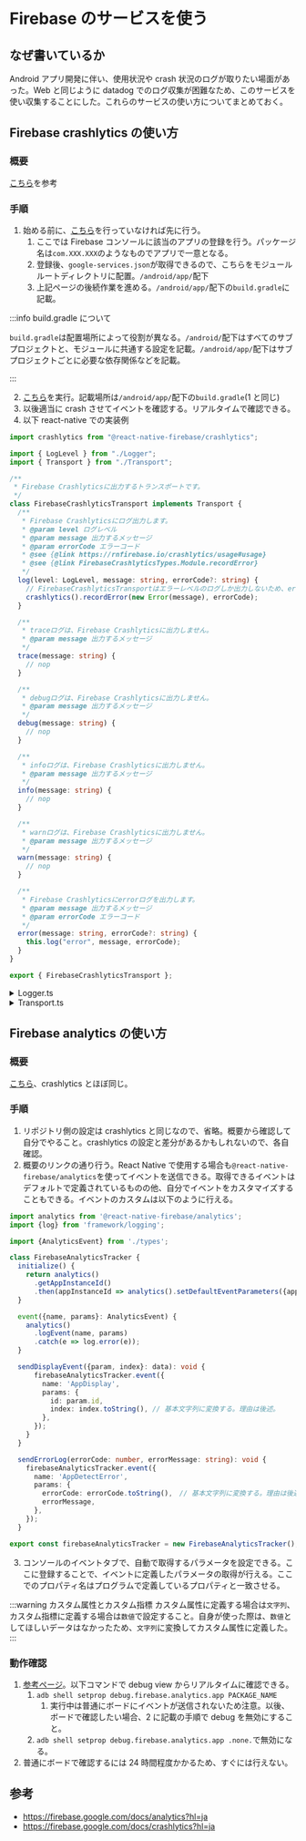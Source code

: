 # Firebase のサービスを使う

## なぜ書いているか

Android アプリ開発に伴い、使用状況や crash 状況のログが取りたい場面があった。Web と同じように datadog でのログ収集が困難なため、このサービスを使い収集することにした。これらのサービスの使い方についてまとめておく。

## Firebase crashlytics の使い方

### 概要

[こちら](https://firebase.google.com/docs/crashlytics/get-started?hl=ja&_gl=1*5itz63*_up*MQ..*_ga*MTQyODQwMDA3LjE3MzkyMzM0Mjg.*_ga_CW55HF8NVT*MTczOTIzMzQyOC4xLjAuMTczOTIzMzQyOC4wLjAuMA..&platform=android)を参考

### 手順

1. 始める前に、[こちら](https://firebase.google.com/docs/android/setup?hl=ja&_gl=1*7k1d34*_up*MQ..*_ga*MTQyODQwMDA3LjE3MzkyMzM0Mjg.*_ga_CW55HF8NVT*MTczOTIzMzQyOC4xLjAuMTczOTIzMzQyOC4wLjAuMA..)を行っていなければ先に行う。
   1. ここでは Firebase コンソールに該当のアプリの登録を行う。パッケージ名は`com.XXX.XXX`のようなものでアプリで一意となる。
   2. 登録後、`google-services.json`が取得できるので、こちらをモジュールルートディレクトリに配置。`/android/app/`配下
   3. 上記ページの後続作業を進める。`/android/app/`配下の`build.gradle`に記載。

:::info build.gradle について

`build.gradle`は配置場所によって役割が異なる。`/android/`配下はすべてのサブプロジェクトと、モジュールに共通する設定を記載。`/android/app/`配下はサブプロジェクトごとに必要な依存関係などを記載。

:::

2. [こちら](https://firebase.google.com/docs/crashlytics/get-started?hl=ja&_gl=1*5itz63*_up*MQ..*_ga*MTQyODQwMDA3LjE3MzkyMzM0Mjg.*_ga_CW55HF8NVT*MTczOTIzMzQyOC4xLjAuMTczOTIzMzQyOC4wLjAuMA..&platform=android)を実行。記載場所は`/android/app/`配下の`build.gradle`(1 と同じ)
3. 以後適当に crash させてイベントを確認する。リアルタイムで確認できる。
4. 以下 react-native での実装例

```ts title="firebaseCrashlytics.ts"
import crashlytics from "@react-native-firebase/crashlytics";

import { LogLevel } from "./Logger";
import { Transport } from "./Transport";

/**
 * Firebase Crashlyticsに出力するトランスポートです。
 */
class FirebaseCrashlyticsTransport implements Transport {
  /**
   * Firebase Crashlyticsにログ出力します。
   * @param level ログレベル
   * @param message 出力するメッセージ
   * @param errorCode エラーコード
   * @see {@link https://rnfirebase.io/crashlytics/usage#usage}
   * @see {@link FirebaseCrashlyticsTypes.Module.recordError}
   */
  log(level: LogLevel, message: string, errorCode?: string) {
    // FirebaseCrashlyticsTransportはエラーレベルのログしか出力しないため、errorCodeは必ず存在している想定
    crashlytics().recordError(new Error(message), errorCode);
  }

  /**
   * traceログは、Firebase Crashlyticsに出力しません。
   * @param message 出力するメッセージ
   */
  trace(message: string) {
    // nop
  }

  /**
   * debugログは、Firebase Crashlyticsに出力しません。
   * @param message 出力するメッセージ
   */
  debug(message: string) {
    // nop
  }

  /**
   * infoログは、Firebase Crashlyticsに出力しません。
   * @param message 出力するメッセージ
   */
  info(message: string) {
    // nop
  }

  /**
   * warnログは、Firebase Crashlyticsに出力しません。
   * @param message 出力するメッセージ
   */
  warn(message: string) {
    // nop
  }

  /**
   * Firebase Crashlyticsにerrorログを出力します。
   * @param message 出力するメッセージ
   * @param errorCode エラーコード
   */
  error(message: string, errorCode?: string) {
    this.log("error", message, errorCode);
  }
}

export { FirebaseCrashlyticsTransport };
```

<details>
<summary>Logger.ts</summary>

```ts title="Logger.ts"
import { ConsoleTransport } from "./ConsoleTransport";
import { SimpleLogFormatter } from "./SimpleLogFormatter";
import { Transport } from "./Transport";
import { isObject, isString } from "../type-guard";

/**
 * ロガーです。
 * ログレベルや、出力先をオプションで指定できます。
 */
class Logger {
  private level: number;
  private formatter: LogFormatter;
  private transports: Transport[];

  /**
   * ロガーのコンストラクタです。
   * @param options ロガーオプション
   */
  constructor(options?: LoggerOptions) {
    const mergedOptions = { ...DEFAULT_LOGGER_OPTIONS, ...options };
    this.level = LogLevelSet[mergedOptions.level];
    this.formatter = mergedOptions.formatter;
    this.transports = mergedOptions.transports;
  }

  /**
   * 指定されたログレベルが、ログ出力適用対象かを判定します。
   * @param level ログレベル
   */
  private isLevelEnabled(level: LogLevel): boolean {
    return this.level <= LogLevelSet[level];
  }

  /**
   * ログレベルを設定します。
   * @param level ログレベル
   * @returns ロガーインスタンス
   */
  setLevel(level: LogLevel): Logger {
    this.level = LogLevelSet[level];
    return this;
  }

  /**
   * traceレベルのログを出力します。
   * @param message ログメッセージ
   * @returns ロガーインスタンス
   */
  trace(message: string | LogMessageSupplier | object): Logger {
    if (this.isLevelEnabled("trace")) {
      const formatted = this.formatMessage("trace", message);
      this.transports.forEach((t) => t.trace(formatted));
    }
    return this;
  }

  /**
   * debugレベルのログを出力します。
   * @param message ログメッセージ
   * @returns ロガーインスタンス
   */
  debug(message: string | LogMessageSupplier | object): Logger {
    if (this.isLevelEnabled("debug")) {
      const formatted = this.formatMessage("debug", message);
      this.transports.forEach((t) => t.debug(formatted));
    }
    return this;
  }

  /**
   * infoレベルのログを出力します。
   * @param message ログメッセージ
   * @returns ロガーインスタンス
   */
  info(message: string | LogMessageSupplier | object): Logger {
    if (this.isLevelEnabled("info")) {
      const formatted = this.formatMessage("info", message);
      this.transports.forEach((t) => t.info(formatted));
    }
    return this;
  }

  /**
   * warnレベルのログを出力します。
   * @param message ログメッセージ
   * @returns ロガーインスタンス
   */
  warn(message: string | LogMessageSupplier | object): Logger {
    if (this.isLevelEnabled("warn")) {
      const formatted = this.formatMessage("warn", message);
      this.transports.forEach((t) => t.warn(formatted));
    }
    return this;
  }

  /**
   * errorレベルのログを出力します。
   * @param message ログメッセージ
   * @param errorCode エラーコード
   * @returns ロガーインスタンス
   */
  error(
    message: string | LogMessageSupplier | object | unknown,
    errorCode?: string
  ): Logger {
    if (this.isLevelEnabled("error")) {
      const formatted = this.formatMessage("error", message, errorCode);
      this.transports.forEach((t) => t.error(formatted, errorCode));
    }
    return this;
  }

  /**
   * LogFormatterを使用してメッセージをフォーマットします。
   * @param level ログレベル
   * @param message ログメッセージ
   * @param errorCode エラーコード
   * @returns メッセージ
   */
  formatMessage(
    level: LogLevel,
    message: string | LogMessageSupplier | object | unknown,
    errorCode?: string
  ) {
    if (isString(message)) {
      return this.formatter.format(level, message, errorCode);
    } else if (isObject(message)) {
      return this.formatter.format(level, JSON.stringify(message), errorCode);
    } else if (implementsLogMessageSupplier(message)) {
      return this.formatter.format(level, message(), errorCode);
    }
    // unknownが来た場合はパース可否が不明のため、固定文字列を表示する
    return this.formatter.format(level, "Unknown", errorCode);
  }
}

/**
 * ログレベルのセットです。
 */
const LogLevelSet = {
  trace: -1,
  debug: 0,
  info: 1,
  warn: 2,
  error: 3,
};
type LogLevel = keyof typeof LogLevelSet;

/**
 * ログに出力するメッセージを取得するためのインターフェースです。
 */
interface LogMessageSupplier {
  (): string;
}

const implementsLogMessageSupplier = (arg: any): arg is LogMessageSupplier => {
  return arg !== null && typeof arg === "function";
};

/**
 * ログに出力するメッセージのフォーマッタです。
 */
interface LogFormatter {
  /**
   * メッセージをフォーマットします。
   * @param level ログレベル
   * @param message メッセージ
   * @param errorCode エラーコード
   * @returns フォーマット後のメッセージ
   */
  format(level: LogLevel, message: string, errorCode?: string): string;
}

/**
 * ロガーに設定できるオプションです。
 */
type LoggerOptions = {
  level?: LogLevel;
  formatter?: LogFormatter;
  transports?: Transport[];
};

/**
 * ロガーのデフォルトオプションです。
 */
const DEFAULT_LOGGER_OPTIONS: Required<LoggerOptions> = {
  level: "info",
  formatter: new SimpleLogFormatter(),
  transports: [new ConsoleTransport()],
};

/**
 * ロガーを生成します。
 * @param options ロガーオプション
 */
function createLogger(options?: LoggerOptions): Logger {
  return new Logger(options);
}

export type { LogLevel, LoggerOptions, LogMessageSupplier, LogFormatter };
export { Logger, createLogger, LogLevelSet };
```

</details>

<details>
<summary>Transport.ts</summary>

```ts title="Transport.ts"
import { LogLevel } from "./Logger";

interface Transport {
  log: TransportMethod;
  error: LeveledTransportMethodWithErrorCode;
  warn: LeveledTransportMethod;
  info: LeveledTransportMethod;
  debug: LeveledTransportMethod;
  trace: LeveledTransportMethod;
}

interface TransportMethod {
  (level: LogLevel, message: string, errorCode?: string): void;
}

interface LeveledTransportMethod {
  (message: string): void;
}

interface LeveledTransportMethodWithErrorCode {
  (message: string, errorCode?: string): void;
}

export type { Transport };
```

</details>

## Firebase analytics の使い方

### 概要

[こちら](https://firebase.google.com/docs/analytics?hl=ja&_gl=1*1sgg7lz*_up*MQ..*_ga*MTM5Mzg4MDI0MS4xNzM5MjM0ODI4*_ga_CW55HF8NVT*MTczOTIzNDgyOC4xLjAuMTczOTIzNDgyOC4wLjAuMA..)、crashlytics とほぼ同じ。

### 手順

1. リポジトリ側の設定は crashlytics と同じなので、省略。概要から確認して自分でやること。crashlytics の設定と差分があるかもしれないので、各自確認。
2. 概要のリンクの通り行う。React Native で使用する場合も`@react-native-firebase/analytics`を使ってイベントを送信できる。取得できるイベントはデフォルトで定義されているものの他、自分でイベントをカスタマイズすることもできる。イベントのカスタムは以下のように行える。

```ts firebase.ts
import analytics from '@react-native-firebase/analytics';
import {log} from 'framework/logging';

import {AnalyticsEvent} from './types';

class FirebaseAnalyticsTracker {
  initialize() {
    return analytics()
      .getAppInstanceId()
      .then(appInstanceId => analytics().setDefaultEventParameters({appInstanceId}));
  }

  event({name, params}: AnalyticsEvent) {
    analytics()
      .logEvent(name, params)
      .catch(e => log.error(e));
  }

  sendDisplayEvent({param, index}: data): void {
      firebaseAnalyticsTracker.event({
        name: 'AppDisplay',
        params: {
          id: param.id,
          index: index.toString(), // 基本文字列に変換する。理由は後述。
        },
      });
    }
  }

  sendErrorLog(errorCode: number, errorMessage: string): void {
    firebaseAnalyticsTracker.event({
      name: 'AppDetectError',
      params: {
        errorCode: errorCode.toString(),　// 基本文字列に変換する。理由は後述。
        errorMessage,
      },
    });
  }

export const firebaseAnalyticsTracker = new FirebaseAnalyticsTracker();

```

3. コンソールのイベントタブで、自動で取得するパラメータを設定できる。ここに登録することで、イベントに定義したパラメータの取得が行える。ここでのプロパティ名はプログラムで定義しているプロパティと一致させる。

:::warning カスタム属性とカスタム指標
カスタム属性に定義する場合は`文字列`、カスタム指標に定義する場合は`数値`で設定すること。自身が使った際は、`数値`としてほしいデータはなかったため、`文字列`に変換してカスタム属性に定義した。
:::

### 動作確認

1. [参考ページ](https://firebase.google.com/docs/analytics/debugview?hl=ja#android)。以下コマンドで debug view からリアルタイムに確認できる。
   1. `adb shell setprop debug.firebase.analytics.app PACKAGE_NAME`
      1. 実行中は普通にボードにイベントが送信されないため注意。以後、ボードで確認したい場合、2 に記載の手順で debug を無効にすること。
   2. `adb shell setprop debug.firebase.analytics.app .none.`で無効になる。
2. 普通にボードで確認するには 24 時間程度かかるため、すぐには行えない。

## 参考

- https://firebase.google.com/docs/analytics?hl=ja
- https://firebase.google.com/docs/crashlytics?hl=ja
